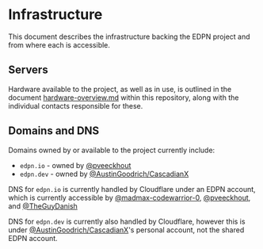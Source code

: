 # Infrastructure

This document describes the infrastructure backing the EDPN project and from where each is accessible.

## Servers

Hardware available to the project, as well as in use, is outlined in the document [hardware-overview.md](https://github.com/ed-pilots-network/operations/blob/main/docs/hardware-overview.md) within this repository, along with the individual contacts responsible for these.

## Domains and DNS

Domains owned by or available to the project currently include:
- `edpn.io` - owned by [@pveeckhout](https://github.com/pveeckhout)
- `edpn.dev` - owned by [@AustinGoodrich/CascadianX](https://github.com/AustinGoodrich)

DNS for `edpn.io` is currently handled by Cloudflare under an EDPN account, which is currently accessible by [@madmax-codewarrior-0](https://github.com/madmax-codewarrior-0), [@pveeckhout](https://github.com/pveeckhout), and [@TheGuyDanish](https://github.com/TheGuyDanish)

DNS for `edpn.dev` is currently also handled by Cloudflare, however this is under [@AustinGoodrich/CascadianX](https://github.com/AustinGoodrich)'s personal account, not the shared EDPN account.

